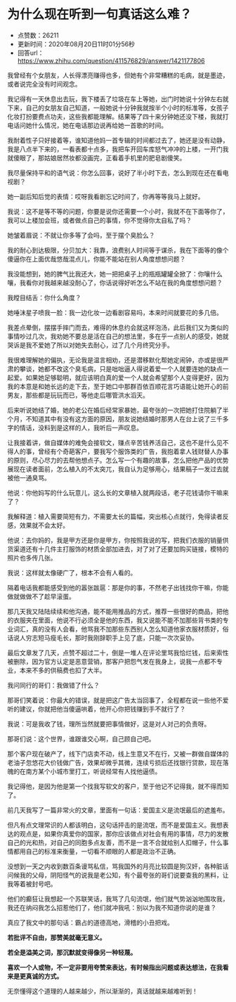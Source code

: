 # 为什么现在听到一句真话这么难？
- 点赞数：26211
- 更新时间：2020年08月20日11时01分56秒
- 回答url：https://www.zhihu.com/question/411576829/answer/1421177806
<body>
 <p data-pid="jjdKMxs1">我曾经有个女朋友，人长得漂亮赚得也多，但她有个非常糟糕的毛病，就是墨迹，或者说完全没有时间观念。</p>
 <p data-pid="fDHxVeeU">我记得有一天休息出去玩，我下楼丢了垃圾在车上等她，出门时她说十分钟左右就下来，自己的女朋友自己知道，一般她说十分钟我就按半个小时的标准等，女孩子化妆打扮要费点功夫，这些我都能理解。结果等了四十来分钟她还没下楼，我就打电话问她什么情况，她在电话那边说再给她一首歌的时间。</p>
 <p data-pid="Jw00LRfj">我耐着性子只好接着等，谁知道他妈一首专辑的时间都过去了，她还是没有动静，我是八点半下来的，一看表都十点多，我把车开回车库怒气冲冲的上楼，一开门我就傻眼了，那姑娘居然妆都没画完，正看着手机里的肥皂剧傻笑。</p>
 <p data-pid="24ha3VPD">我尽量保持平和的语气说：你怎么回事，说好了半小时下去，怎么到现在还在看电视剧？</p>
 <p data-pid="s4wiUMr_">她一副后知后觉的表情：哎呀我看剧忘记时间了，你再等等我马上就好。</p>
 <p data-pid="RzRVaDCD">我说：这不是等不等的问题，你要是说你还需要一个小时，我就不在下面等你了，我可以上楼加会班，或者做点自己的事情，你不觉得你太自私了吗？</p>
 <p data-pid="Qn0xwXDW">她皱着眉说：不就让你多等了会吗，至于摆个臭脸么？</p>
 <p data-pid="9PUrea2s">我的耐心到达极限，分贝加大：我靠，浪费别人时间等于谋杀，我在下面等的像个傻逼你在上面优哉悠哉混点儿，你能不能站在别人角度想想问题？</p>
 <p data-pid="rJfbOCUN">我没能想到，她的脾气比我还大，她一把把桌子上的瓶瓶罐罐全掀了：你嚷什么嚷，我看你对我越来越没耐心了，你话说得好听怎么不站在我的角度想想问题？</p>
 <p data-pid="i5jtqIib">我瞠目结舌：你什么角度？</p>
 <p data-pid="SRptzfrT">她唾沫星子喷我一脸：我一边化妆一边看剧容易吗，本来时间就要花的多几倍。</p>
 <p data-pid="bNi5vDRr">我差点晕倒，摆摆手摔门而去，难得的休息约会就这样泡汤，此后我们又为类似的事情吵过几次，我劝她不要总是活在自己的想法里，多在乎一点别人的感受，她就哭诉是我不爱她了所以对她失去耐心，过了几个月终究分手。</p>
 <p data-pid="0km8gDHZ">我很难理解她的偏执，无论我是温言相劝，还是潜移默化帮她定闹钟，亦或是很严肃的攀谈，她都不改这个臭毛病，只是咄咄逼人得说着爱一个人就要连她的缺点一起爱。如果她足够聪明，就应该明白真的爱一个人就会希望那个人变得更好，因为我的本意是和她长远的走下去，至于她口中那群百依百顺花言巧语能让她开心的前男友，那些都是玩玩而已，等他走后哪管洪水滔天。</p>
 <p data-pid="AY-PMzGD">后来听说她结了婚，她的老公在婚后经常家暴她，最夸张的一次把她打住院躺了半个月，不知道其中有没有这方面的原因，朋友说她结婚时那男人在台上说了三千多字的情话，没料到是这样的人，我听后一声叹息。</p>
 <p data-pid="-pztDzV_">让我接着讲，做自媒体的难免会接软文，赚点辛苦钱养活自己，这也不是什么见不得人的事，曾经有个奇葩客户，要我写个服饰类的广告，我抱着拿人钱财替人办事的原则，尽心尽力的去帮他想点子。怎么写一个有趣的故事，怎么把他产品的优势展现在读者面前，怎么植入的不太突兀，我自认为足够用心，结果稿子一发过去就被他一通臭骂。</p>
 <p data-pid="kFSOYuJO">他说：你他妈写的什么玩意儿，这么长的文章植入就两段话，老子花钱请你干嘛来了？</p>
 <p data-pid="O7cOm4kw">我解释道：植入需要简短有力，不需要太长的篇幅，突出核心点就行，免得读者反感，效果就不会太好。</p>
 <p data-pid="G7uBVNBb">他说：去你妈的，我是甲方还是你是甲方，你按照我说的写，把我们衣服的销量供货渠道还有十几件主打服饰的材质全部加进去，对了对了还要加购买链接，模特的照片也多传几张。</p>
 <p data-pid="u2UfbKEi">我说：这样就太像硬广了，根本不会有人看的。</p>
 <p data-pid="g2TSVFjp">隔着电话我都能感受到他的嚣张跋扈：那是你的事，不然老子出钱找你干嘛，你能做就做做不了趁早滚蛋。</p>
 <p data-pid="ptvZTAbo">那几天我又陆陆续续和他沟通，能不能用推品的方式，推荐一些很好的商品，把他的衣服夹在里面，他说不行必须全是他的东西，我又说能不能不加那些背书类的专业词汇，真的没有人会看，他骂我不加那些东西别人怎么知道他家衣服材质好，俗话说人穷志短马瘦毛长，那时我刚辞职手上见了底，只能一次次妥协。</p>
 <p data-pid="TnXu59SO">最后文章发了几天，点赞不超过二十，倒是一堆人在评论里骂我恰烂钱，后来索性被删除，因为官方认定是恶意营销，那客户把怨气发在我身上，说我一点都不专业，本来不多的供稿费也扣了大半。</p>
 <p data-pid="dRRcGelN">我问同行的哥们：我做错了什么？</p>
 <p data-pid="CloP1DfV">那哥们笑着说：你最大的错误，就是把这广告太当回事了，全程都在说一些他不爱听的建议，你就把他当傻逼哄着，他开心你把钱赚到手不就行了？</p>
 <p data-pid="risNU5Fh">我说：可是我收了钱，理所当然就要把事情做好，这是对人对己的负责呀。</p>
 <p data-pid="ySyU3aqN">那哥们说：这个世界，谁跟谁交心啊，自己顾自己吧。</p>
 <p data-pid="Fr_2MmzR">那个客户现在破产了，线下门店卖不动，线上生意又不在行，又被一群做自媒体的老油子忽悠花大价钱做广告，效果却微乎其微，连续亏损后还找银行贷款，现在落魄的在南方某个小城市里打工，听说经常有人找他逼债。</p>
 <p data-pid="Ot6KONIy">我记得他，是因为他是第一个找我写软文的客户，至于他记不记得我，就不得而知了。</p>
 <p data-pid="TYtSAWXE">前几天我写了一篇非常火的文章，里面有一句话：爱国主义是流氓最后的遮羞布。</p>
 <p data-pid="mee_n3IN">但凡有点文理常识的人都该明白，这句话抨击的是流氓，而不是爱国主义。我想表达的观点是，如果你真爱你的国家，那你应该做点对社会有用的事情，尽力的发散自己的光和热，对自己的同胞多点友善，而不是一言不合就给别人扣帽子，什么事情都用自己的标准来衡量，一切看不顺眼的人都是政治不正确。</p>
 <p data-pid="e2INfUy4">没想到一天之内收到数百条谩骂私信，骂我国外的月亮比较圆是狗汉奸，各种脏话问候我的父母，阴阳怪气的说我是老公知，有个最夸张的哥们说要查我的黑料，让我等着被封号吧。</p>
 <p data-pid="3OqU9Elv">他们的癫狂让我想起一个苏联笑话，我骂了几句流氓，他们就气势汹汹地围攻我，我还在纳闷我怎么招惹他们了，他们就冲我吼：别以为我不知道你说的是谁？</p>
 <p data-pid="sT6heu5j">真应了我文中的那句话：霸占的道德高地，滑稽的小丑把戏。</p>
 <p data-pid="S-KVInUx"><b>若批评不自由，那赞美就毫无意义。</b></p>
 <p data-pid="JlGQa_RL"><b>若全是溢美之词，那沉默就变得像另一种轻蔑。</b></p>
 <p data-pid="v64zyJoX"><b>喜欢一个人或物，不一定非要用夸赞来表达，有时候指出问题或表达想法，在我看来是更真诚的方式。</b></p>
 <p data-pid="djkcjOsM">无奈懂得这个道理的人越来越少，所以渐渐的，真话就越来越难听到！</p>
 <p></p>
</body>